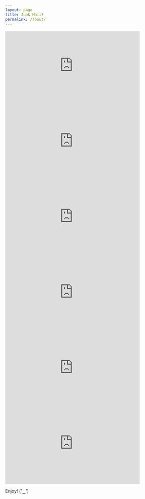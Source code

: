 ```yaml
---
layout: page
title: Junk Mail?
permalink: /about/
---
```



    
<iframe width="427" height="240" align="center" src="https://www.youtube.com/embed/rqfDjmAkq7U?list=PL85YZfAXNjjuueCZkLNgKf4RmJNuUCO6R" frameborder="0" allow="autoplay; encrypted-media" allowfullscreen></iframe>

<iframe width="427" height="240" src="https://www.youtube.com/embed/32pevPCH03c?list=PL85YZfAXNjjuueCZkLNgKf4RmJNuUCO6R" frameborder="0" allow="autoplay; encrypted-media" allowfullscreen></iframe>

<iframe width="427" height="240" src="https://www.youtube.com/embed/3nad7SQhtno?list=PL85YZfAXNjjuueCZkLNgKf4RmJNuUCO6R" frameborder="0" allow="autoplay; encrypted-media" allowfullscreen></iframe>

<iframe width="427" height="240" src="https://www.youtube.com/embed/9YgmMJJ34k4?list=PL85YZfAXNjjuueCZkLNgKf4RmJNuUCO6R" frameborder="0" allow="autoplay; encrypted-media" allowfullscreen></iframe>

<iframe width="427" height="240" src="https://www.youtube.com/embed/-badfmrfPbY" frameborder="0" allow="autoplay; encrypted-media" allowfullscreen></iframe>

<iframe width="427" height="240" src="https://www.youtube.com/embed/7LEmer7wwHI" frameborder="0" allow="autoplay; encrypted-media" allowfullscreen></iframe>

<p>
      Enjoy! (' ͜ ͜  ')
</p>

